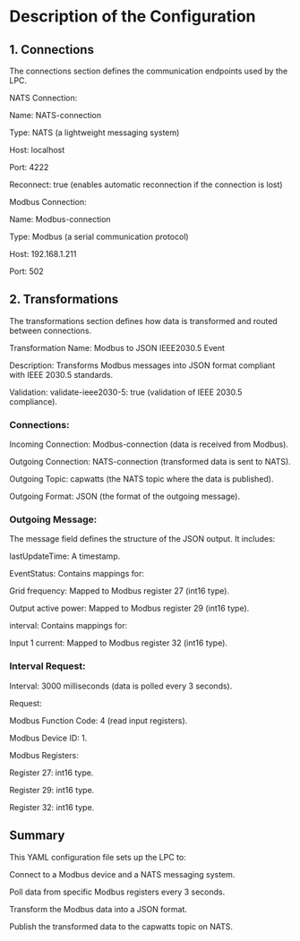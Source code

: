 # Description of the Configuration

## 1. Connections

The connections section defines the communication endpoints used by
the LPC.

NATS Connection:

Name: NATS-connection

Type: NATS (a lightweight messaging system)

Host: localhost

Port: 4222

Reconnect: true (enables automatic reconnection if the connection is
lost)

Modbus Connection:

Name: Modbus-connection

Type: Modbus (a serial communication protocol)

Host: 192.168.1.211

Port: 502

## 2. Transformations

The transformations section defines how data is transformed and routed
between connections.

Transformation Name: Modbus to JSON IEEE2030.5 Event

Description: Transforms Modbus messages into JSON format compliant
with IEEE 2030.5 standards.

Validation: validate-ieee2030-5: true (validation of IEEE 2030.5
compliance).

### Connections:

Incoming Connection: Modbus-connection (data is received from Modbus).

Outgoing Connection: NATS-connection (transformed data is sent to
NATS).

Outgoing Topic: capwatts (the NATS topic where the data is published).

Outgoing Format: JSON (the format of the outgoing message).

### Outgoing Message:

The message field defines the structure of the JSON output. It
includes:

lastUpdateTime: A timestamp.

EventStatus: Contains mappings for:

Grid frequency: Mapped to Modbus register 27 (int16 type).

Output active power: Mapped to Modbus register 29 (int16 type).

interval: Contains mappings for:

Input 1 current: Mapped to Modbus register 32 (int16 type).

### Interval Request:

Interval: 3000 milliseconds (data is polled every 3 seconds).

Request:

Modbus Function Code: 4 (read input registers).

Modbus Device ID: 1.

Modbus Registers:

Register 27: int16 type.

Register 29: int16 type.

Register 32: int16 type.

## Summary

This YAML configuration file sets up the LPC to:

Connect to a Modbus device and a NATS messaging system.

Poll data from specific Modbus registers every 3 seconds.

Transform the Modbus data into a JSON format.

Publish the transformed data to the capwatts topic on NATS.
